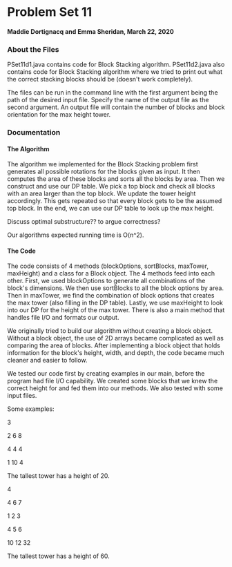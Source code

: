 # Problem Set 11 
#### Maddie Dortignacq and Emma Sheridan, March 22, 2020

### About the Files
PSet11d1.java contains code for Block Stacking algorithm. PSet11d2.java also contains code for Block Stacking algorithm where we tried to print out what the correct stacking blocks should be (doesn't work completely). 

The files can be run in the command line with the first argument being the path of the desired input file. Specify the name of the output file as the second argument. An output file will contain the number of blocks and block orientation for the max height tower.

### Documentation 
#### The Algorithm
The algorithm we implemented for the Block Stacking problem first generates all possible rotations for the blocks given as input. It then computes the area of these blocks and sorts all the blocks by area. Then we construct and use our DP table. We pick a top block and check all blocks with an area larger than the top block. We update the tower height accordingly. This gets repeated so that every block gets to be the assumed top block. In the end, we can use our DP table to look up the max height. 

Discuss optimal substructure?? to argue correctness?

Our algorithms expected running time is O(n^2). 

#### The Code 
The code consists of 4 methods (blockOptions, sortBlocks, maxTower, maxHeight) and a class for a Block object. The 4 methods feed into each other. First, we used blockOptions to generate all combinations of the block's dimensions. We then use sortBlocks to all the block options by area. Then in maxTower, we find the combination of block options that creates the max tower (also filling in the DP table). Lastly, we use maxHeight to look into our DP for the height of the max tower. There is also a main method that handles file I/O and formats our output.

We originally tried to build our algorithm without creating a block object. Without a block object, the use of 2D arrays became complicated as well as comparing the area of blocks. After implementing a block object that holds information for the block's height, width, and depth, the code became much cleaner and easier to follow. 

We tested our code first by creating examples in our main, before the program had file I/O capability. We created some blocks that we knew the correct height for and fed them into our methods.  We also tested with some input files. 

Some examples: 

3 

2 6 8

4 4 4

1 10 4

The tallest tower has a height of 20. 


4 

4 6 7

1 2 3

4 5 6

10 12 32

The tallest tower has a height of 60.








